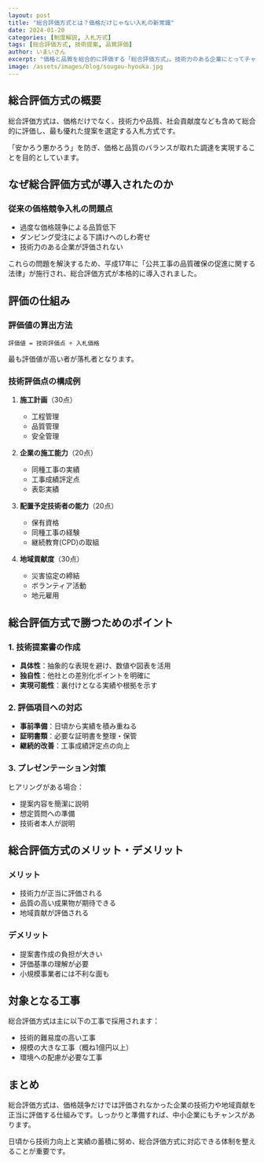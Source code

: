```yaml
---
layout: post
title: "総合評価方式とは？価格だけじゃない入札の新常識"
date: 2024-01-20
categories: [制度解説, 入札方式]
tags: [総合評価方式, 技術提案, 品質評価]
author: いまいさん
excerpt: "価格と品質を総合的に評価する「総合評価方式」。技術力のある企業にとってチャンスとなるこの方式について、評価項目や対策を詳しく解説します。"
image: /assets/images/blog/sougou-hyouka.jpg
---
```


## 総合評価方式の概要

総合評価方式は、価格だけでなく、技術力や品質、社会貢献度なども含めて総合的に評価し、最も優れた提案を選定する入札方式です。

「安かろう悪かろう」を防ぎ、価格と品質のバランスが取れた調達を実現することを目的としています。

## なぜ総合評価方式が導入されたのか

### 従来の価格競争入札の問題点
- 過度な価格競争による品質低下
- ダンピング受注による下請けへのしわ寄せ
- 技術力のある企業が評価されない

これらの問題を解決するため、平成17年に「公共工事の品質確保の促進に関する法律」が施行され、総合評価方式が本格的に導入されました。

## 評価の仕組み

### 評価値の算出方法
```
評価値 = 技術評価点 ÷ 入札価格
```

最も評価値が高い者が落札者となります。

### 技術評価点の構成例
1. **施工計画**（30点）
   - 工程管理
   - 品質管理
   - 安全管理

2. **企業の施工能力**（20点）
   - 同種工事の実績
   - 工事成績評定点
   - 表彰実績

3. **配置予定技術者の能力**（20点）
   - 保有資格
   - 同種工事の経験
   - 継続教育(CPD)の取組

4. **地域貢献度**（30点）
   - 災害協定の締結
   - ボランティア活動
   - 地元雇用

## 総合評価方式で勝つためのポイント

### 1. 技術提案書の作成
- **具体性**：抽象的な表現を避け、数値や図表を活用
- **独自性**：他社との差別化ポイントを明確に
- **実現可能性**：裏付けとなる実績や根拠を示す

### 2. 評価項目への対応
- **事前準備**：日頃から実績を積み重ねる
- **証明書類**：必要な証明書を整理・保管
- **継続的改善**：工事成績評定点の向上

### 3. プレゼンテーション対策
ヒアリングがある場合：
- 提案内容を簡潔に説明
- 想定質問への準備
- 技術者本人が説明

## 総合評価方式のメリット・デメリット

### メリット
- 技術力が正当に評価される
- 品質の高い成果物が期待できる
- 地域貢献が評価される

### デメリット
- 提案書作成の負担が大きい
- 評価基準の理解が必要
- 小規模事業者には不利な面も

## 対象となる工事

総合評価方式は主に以下の工事で採用されます：
- 技術的難易度の高い工事
- 規模の大きな工事（概ね1億円以上）
- 環境への配慮が必要な工事

## まとめ

総合評価方式は、価格競争だけでは評価されなかった企業の技術力や地域貢献を正当に評価する仕組みです。しっかりと準備すれば、中小企業にもチャンスがあります。

日頃から技術力向上と実績の蓄積に努め、総合評価方式に対応できる体制を整えることが重要です。